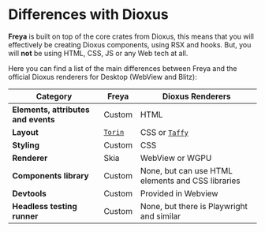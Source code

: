 # Differences with Dioxus

**Freya** is built on top of the core crates from Dioxus, this means that you
will effectively be creating Dioxus components, using RSX and hooks. But, you
will **not** be using HTML, CSS, JS or any Web tech at all.

Here you can find a list of the main differences between Freya and the official
Dioxus renderers for Desktop (WebView and Blitz):

| Category                            | Freya                                                               | Dioxus Renderers                                      |
| ----------------------------------- | ------------------------------------------------------------------- | ----------------------------------------------------- |
| **Elements, attributes and events** | Custom                                                              | HTML                                                  |
| **Layout**                          | [`Torin`](https://github.com/marc2332/freya/tree/main/crates/torin) | CSS or [`Taffy`](https://github.com/DioxusLabs/taffy) |
| **Styling**                         | Custom                                                              | CSS                                                   |
| **Renderer**                        | Skia                                                                | WebView or WGPU                                       |
| **Components library**              | Custom                                                              | None, but can use HTML elements and CSS libraries     |
| **Devtools**                        | Custom                                                              | Provided in Webview                                   |
| **Headless testing runner**         | Custom                                                              | None, but there is Playwright and similar             |
